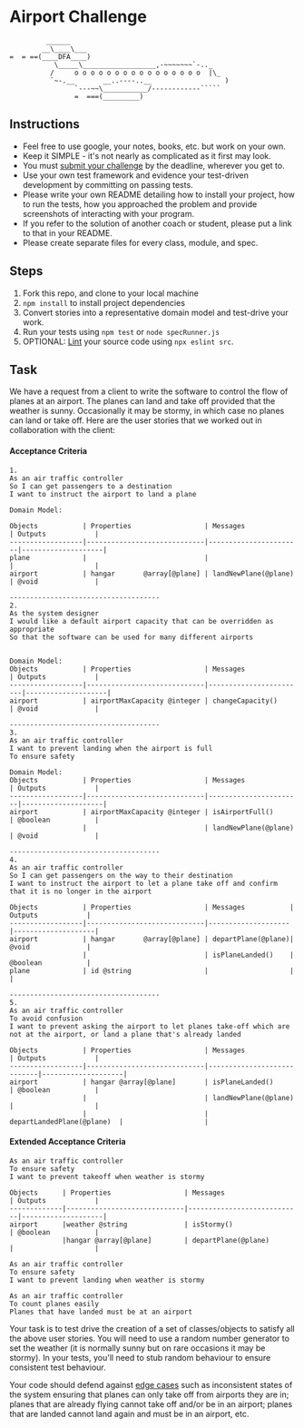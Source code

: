 Airport Challenge
=================

```
         ______
        __\____\___
=  = ==(____DFA____)
           \_____\__________________,-~~~~~~~`-.._
          /     o o o o o o o o o o o o o o o o  |\_
          `~-.__       __..----..__                  )
                `---~~\___________/------------`````
                =  ===(_________)

```

Instructions
---------

* Feel free to use google, your notes, books, etc. but work on your own.
* Keep it SIMPLE - it's not nearly as complicated as it first may look.
* You must [submit your challenge](https://airtable.com/shrUGm2T8TYCFAmjN) by the deadline, wherever you get to.
* Use your own test framework and evidence your test-driven development by committing on passing tests.
* Please write your own README detailing how to install your project, how to run the tests, how you approached the problem and provide screenshots of interacting with your program.
* If you refer to the solution of another coach or student, please put a link to that in your README.
* Please create separate files for every class, module, and spec.

Steps
-------

1. Fork this repo, and clone to your local machine
2. `npm install` to install project dependencies
3. Convert stories into a representative domain model and test-drive your work.
4. Run your tests using `npm test` or `node specRunner.js`
5. OPTIONAL: [Lint](https://eslint.org/docs/user-guide/getting-started) your source code using `npx eslint src`.

Task
-----

We have a request from a client to write the software to control the flow of planes at an airport. The planes can land and take off provided that the weather is sunny. Occasionally it may be stormy, in which case no planes can land or take off.  Here are the user stories that we worked out in collaboration with the client:

#### Acceptance Criteria
```
1. 
As an air traffic controller
So I can get passengers to a destination
I want to instruct the airport to land a plane

Domain Model: 

Objects           | Properties                  | Messages              | Outputs            |
------------------|-----------------------------|-----------------------|--------------------|
plane             |                             |                       |                    |
airport           | hangar       @array[@plane] | landNewPlane(@plane)  | @void              |

-------------------------------------
2.
As the system designer
I would like a default airport capacity that can be overridden as appropriate
So that the software can be used for many different airports


Domain Model: 
Objects           | Properties                  | Messages               | Outputs            |
------------------|-----------------------------|------------------------|--------------------|
airport           | airportMaxCapacity @integer | changeCapacity()       | @void              |

-------------------------------------
3. 
As an air traffic controller
I want to prevent landing when the airport is full
To ensure safety

Domain Model: 
Objects           | Properties                  | Messages              | Outputs            |
------------------|-----------------------------|-----------------------|--------------------|
airport           | airportMaxCapacity @integer | isAirportFull()       | @boolean           |
                  |                             | landNewPlane(@plane)  | @void              |

-------------------------------------
4.
As an air traffic controller
So I can get passengers on the way to their destination
I want to instruct the airport to let a plane take off and confirm that it is no longer in the airport

Objects           | Properties                  | Messages           | Outputs            |
------------------|-----------------------------|--------------------|--------------------|
airport           | hangar       @array[@plane] | departPlane(@plane)| @void              |
                  |                             | isPlaneLanded()    | @boolean           |
plane             | id @string                  |                    |                    |

-------------------------------------
5.
As an air traffic controller
To avoid confusion
I want to prevent asking the airport to let planes take-off which are not at the airport, or land a plane that's already landed

Objects           | Properties                  | Messages                   | Outputs            |
------------------|-----------------------------|----------------------------|--------------------|
airport           | hangar @array[@plane]       | isPlaneLanded()            | @boolean           |
                  |                             | landNewPlane(@plane)       |                    |
                  |                             | departLandedPlane(@plane)  |                    |
```

#### Extended Acceptance Criteria
```
As an air traffic controller
To ensure safety
I want to prevent takeoff when weather is stormy

Objects      | Properties                  | Messages                   | Outputs            |
-------------|-----------------------------|----------------------------|--------------------|
airport      |weather @string              | isStormy()                 | @boolean           |
             |hangar @array[@plane]        | departPlane(@plane)        |                    |

As an air traffic controller
To ensure safety
I want to prevent landing when weather is stormy

As an air traffic controller
To count planes easily
Planes that have landed must be at an airport
```

Your task is to test drive the creation of a set of classes/objects to satisfy all the above user stories. You will need to use a random number generator to set the weather (it is normally sunny but on rare occasions it may be stormy). In your tests, you'll need to stub random behaviour to ensure consistent test behaviour.

Your code should defend against [edge cases](http://programmers.stackexchange.com/questions/125587/what-are-the-difference-between-an-edge-case-a-corner-case-a-base-case-and-a-b) such as inconsistent states of the system ensuring that planes can only take off from airports they are in; planes that are already flying cannot take off and/or be in an airport; planes that are landed cannot land again and must be in an airport, etc.
